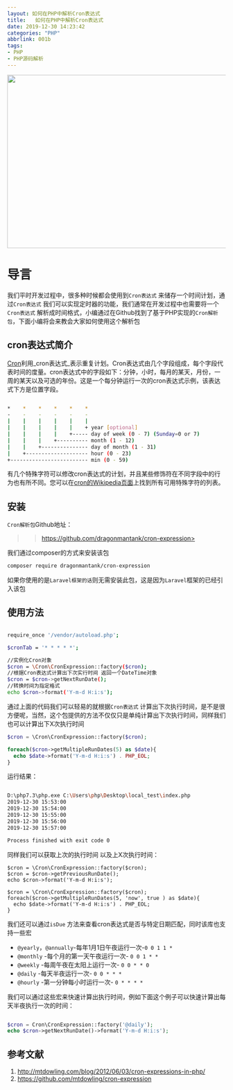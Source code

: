 ```yaml
---
layout: 如何在PHP中解析Cron表达式
title:   如何在PHP中解析Cron表达式
date: 2019-12-30 14:23:42
categories: "PHP"
abbrlink: 001b
tags: 
- PHP
- PHP源码解析
---
```


<img src="https://shmily-album.oss-cn-shenzhen.aliyuncs.com/photo_album_4/8c507e495c06858d1ffa9e70e4e870e5.jpg" style="width:900px;height:400px" />

# 导言
我们平时开发过程中，很多种时候都会使用到`Cron表达式` 来储存一个时间计划，通过`Cron表达式` 我们可以实现定时器的功能，我们通常在开发过程中也需要将一个`Cron表达式` 解析成时间格式，小编通过在Github找到了基于PHP实现的`Cron解析包`，下面小编将会来教会大家如何使用这个解析包

<!--less-->


## cron表达式简介

[Cron](http://en.wikipedia.org/wiki/Cron)利用_cron表达式_表示重复计划。Cron表达式由几个字段组成，每个字段代表时间的度量。cron表达式中的字段如下：分钟，小时，每月的某天，月份，一周的某天以及可选的年份。这是一个每分钟运行一次的cron表达式示例，该表达式下方是位置字段。

```bash

*    *    *    *    *    *
-    -    -    -    -    -
|    |    |    |    |    |
|    |    |    |    |    + year [optional]
|    |    |    |    +----- day of week (0 - 7) (Sunday=0 or 7)
|    |    |    +---------- month (1 - 12)
|    |    +--------------- day of month (1 - 31)
|    +-------------------- hour (0 - 23)
+------------------------- min (0 - 59)

```

有几个特殊字符可以修改cron表达式的计划，并且某些修饰符在不同字段中的行为也有所不同。您可以在[cron的Wikipedia页面](http://en.wikipedia.org/wiki/Cron#Special_characters)上找到所有可用特殊字符的列表。

## 安装

`Cron解析包`Github地址：
>> https://github.com/dragonmantank/cron-expression>

我们通过composer的方式来安装该包

```bash
composer require dragonmantank/cron-expression

```

如果你使用的是`Laravel框架的话`则无需安装此包，这是因为`Laravel`框架的已经引入该包


## 使用方法

```bash

require_once '/vendor/autoload.php';

$cronTab = '* * * * *';

//实例化Cron对象
$cron = \Cron\CronExpression::factory($cron);
//根据Cron表达式计算出下次实行时间 返回一个DateTime对象
$cron = $cron->getNextRunDate();
//转换时间为指定格式
echo $cron->format('Y-m-d H:i:s');

```

通过上面的代码我们可以轻易的就根据`Cron表达式` 计算出下次执行时间，是不是很方便呢，当然，这个包提供的方法不仅仅只是单纯计算出下次执行时间，同样我们也可以计算出下X次执行时间
 	
``` php
$cron = \Cron\CronExpression::factory($cron);

foreach($cron->getMultipleRunDates(5) as $date){ 
  echo $date->format('Y-m-d H:i:s') . PHP_EOL; 
}
```

运行结果：

```bash 

D:\php7.3\php.exe C:\Users\php\Desktop\local_test\index.php
2019-12-30 15:53:00
2019-12-30 15:54:00
2019-12-30 15:55:00
2019-12-30 15:56:00
2019-12-30 15:57:00

Process finished with exit code 0

```

同样我们可以获取上次的执行时间 以及上X次执行时间：

```
$cron = \Cron\CronExpression::factory($cron);
$cron = $cron->getPreviousRunDate();
echo $cron->format('Y-m-d H:i:s');

$cron = \Cron\CronExpression::factory($cron);
foreach($cron->getMultipleRunDates(5, 'now', true ) as $date){ 
  echo $date->format('Y-m-d H:i:s') . PHP_EOL; 
}
```
我们还可以通过`isDue` 方法来查看cron表达式是否与特定日期匹配，同时该库也支持一些宏

* `@yearly`，`@annually`-每年1月1日午夜运行一次-`0 0 1 1 *`
* `@monthly` -每个月的第一天午夜运行一次- `0 0 1 * *`
* `@weekly` -每周午夜在太阳上运行一次- `0 0 * * 0`
* `@daily` -每天半夜运行一次- `0 0 * * *`
* `@hourly` -第一分钟每小时运行一次- `0 * * * *`

我们可以通过这些宏来快速计算出执行时间，例如下面这个例子可以快速计算出每天半夜执行一次的时间：

``` php

$cron = Cron\CronExpression::factory('@daily');
echo $cron->getNextRunDate()->format('Y-m-d H:i:s');

```

## 参考文献

1. <http://mtdowling.com/blog/2012/06/03/cron-expressions-in-php/>
2. <https://github.com/mtdowling/cron-expression>

